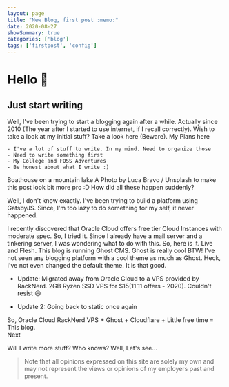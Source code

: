 ```yaml
---
layout: page
title: "New Blog, first post :memo:"
date: 2020-08-27
showSummary: true
categories: ['blog']
tags: ['firstpost', 'config']
---
```


# Hello :wave:


## Just start writing

Well, I've been trying to start a blogging again after a while. Actually since 2010 (The year after I started to use internet, if I recall correctly). Wish to take a look at my initial stuff? Take a look here (Beware).
My Plans here

    - I've a lot of stuff to write. In my mind. Need to organize those
    - Need to write something first
    - My College and FOSS Adventures
    - Be honest about what I write :)

Boathouse on a mountain lake
A Photo by Luca Bravo / Unsplash to make this post look bit more pro :D
How did all these happen suddenly?

Well, I don't know exactly. I've been trying to build a platform using GatsbyJS. Since, I'm too lazy to do something for my self, it never happened.

I recently discovered that Oracle Cloud offers free tier Cloud Instances with moderate spec. So, I tried it. Since I already have a mail server and a tinkering server, I was wondering what to do with this. So, here is it. Live and Flesh. This blog is running Ghost CMS. Ghost is really cool BTW! I've not seen any blogging platform with a cool theme as much as Ghost. Heck, I've not even changed the default theme. It is that good.

* Update: Migrated away from Oracle Cloud to a VPS provided by RackNerd. 2GB Ryzen SSD VPS for $15(11.11 offers - 2020). Couldn't resist 😄

* Update 2: Going back to static once again

So, Oracle Cloud RackNerd VPS + Ghost + Cloudflare + Little free time = This blog.  
Next

Will I write more stuff? Who knows? Well, Let's see...

>Note that all opinions expressed on this site are solely my own and may not represent the views or opinions of my employers past and present. 